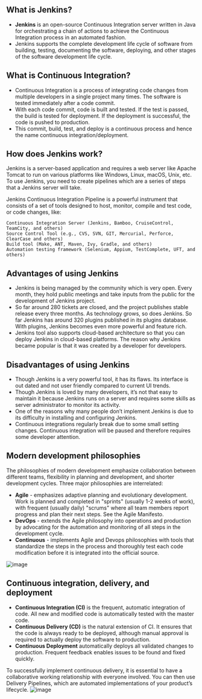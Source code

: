 

## What is Jenkins?
* **Jenkins** is an open-source Continuous Integration server written in Java for orchestrating a chain of actions to achieve the Continuous Integration process in an automated fashion.
* Jenkins supports the complete development life cycle of software from building, testing, documenting the software, deploying, and other stages of the software development life cycle.


## What is Continuous Integration?
* Continuous Integration is a process of integrating code changes from multiple developers in a single project many times. The software is tested immediately after a code commit. 
* With each code commit, code is built and tested. If the test is passed, the build is tested for deployment. If the deployment is successful, the code is pushed to production.
* This commit, build, test, and deploy is a continuous process and hence the name continuous integration/deployment.

## How does Jenkins work?
Jenkins is a server-based application and requires a web server like Apache Tomcat to run on various platforms like Windows, Linux, macOS, Unix, etc. To use Jenkins, you need to create pipelines which are a series of steps that a Jenkins server will take. 

Jenkins Continuous Integration Pipeline is a powerful instrument that consists of a set of tools designed to host, monitor, compile and test code, or code changes, like:

```
Continuous Integration Server (Jenkins, Bamboo, CruiseControl, TeamCity, and others)
Source Control Tool (e.g., CVS, SVN, GIT, Mercurial, Perforce, ClearCase and others)
Build tool (Make, ANT, Maven, Ivy, Gradle, and others)
Automation testing framework (Selenium, Appium, TestComplete, UFT, and others) 
```

## Advantages of using Jenkins
* Jenkins is being managed by the community which is very open. Every month, they hold public meetings and take inputs from the public for the development of Jenkins project.
* So far around 280 tickets are closed, and the project publishes stable release every three months.
As technology grows, so does Jenkins. So far Jenkins has around 320 plugins published in its plugins database. With plugins, Jenkins becomes even more powerful and feature rich.
* Jenkins tool also supports cloud-based architecture so that you can deploy Jenkins in cloud-based platforms.
The reason why Jenkins became popular is that it was created by a developer for developers.

## Disadvantages of using Jenkins
* Though Jenkins is a very powerful tool, it has its flaws.
Its interface is out dated and not user friendly compared to current UI trends.
* Though Jenkins is loved by many developers, it’s not that easy to maintain it because Jenkins runs on a server and requires some skills as server administrator to monitor its activity.
* One of the reasons why many people don’t implement Jenkins is due to its difficulty in installing and configuring Jenkins.
* Continuous integrations regularly break due to some small setting changes. Continuous integration will be paused and therefore requires some developer attention.

## Modern development philosophies
The philosophies of modern development emphasize collaboration between different teams, flexibility in planning and development, and shorter development cycles. Three major philosophies are interrelated:
* **Agile** - emphasizes adaptive planning and evolutionary development. Work is planned and completed in "sprints" (usually 1-2 weeks of work), with frequent (usually daily) "scrums" where all team members report progress and plan their next steps. See the Agile Manifesto.
* **DevOps** - extends the Agile philosophy into operations and production by advocating for the automation and monitoring of all steps in the development cycle.  
* **Continuous** - implements Agile and Devops philosophies with tools that standardize the steps in the process and thoroughly test each code modification before it is integrated into the official source.

![image](https://user-images.githubusercontent.com/84156957/132910108-025bbdaa-605c-46b7-989e-47fa04ddde98.png)

## Continuous integration, delivery, and deployment
* **Continuous Integration (CI)** is the frequent, automatic integration of code. All new and modified code is automatically tested with the master code.
* **Continuous Delivery (CD)** is the natural extension of CI. It ensures that the code is always ready to be deployed, although manual approval is required to actually deploy the software to production.
* **Continuous Deployment** automatically deploys all validated changes to production. Frequent feedback enables issues to be found and fixed quickly.

To successfully implement continuous delivery, it is essential to have a collaborative working relationship with everyone involved. You can then use Delivery Pipelines, which are automated implementations of your product’s lifecycle.
![image](https://user-images.githubusercontent.com/84156957/132910147-22b91a5a-22c9-488e-b49b-c20310cc5889.png)


